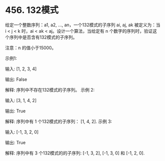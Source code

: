 # 456. 132模式
  给定一个整数序列：a1, a2, ..., an，一个132模式的子序列 ai, aj, ak 被定义为：当 i < j < k 时，ai < ak < aj。设计一个算法，当给定有 n 个数字的序列时，验证这个序列中是否含有132模式的子序列。
  
  注意：n 的值小于15000。
  
  示例1:
  
  输入: [1, 2, 3, 4]
  
  输出: False
  
  解释: 序列中不存在132模式的子序列。
  示例 2:
  
  输入: [3, 1, 4, 2]
  
  输出: True
  
  解释: 序列中有 1 个132模式的子序列： [1, 4, 2].
  示例 3:
  
  输入: [-1, 3, 2, 0]
  
  输出: True
  
  解释: 序列中有 3 个132模式的的子序列: [-1, 3, 2], [-1, 3, 0] 和 [-1, 2, 0].
